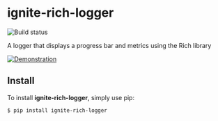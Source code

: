 # ignite-rich-logger
![Build status](https://github.com/jonghwanhyeon/ignite-rich-logger/actions/workflows/publish.yml/badge.svg)

A logger that displays a progress bar and metrics using the Rich library

[![Demonstration](https://asciinema.org/a/681227.svg)](https://asciinema.org/a/681227)

## Install
To install **ignite-rich-logger**, simply use pip:

```console
$ pip install ignite-rich-logger
```